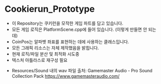 # Cookierun_Prototype

- 이 Repository는 쿠키런을 모작한 게임 파트를 담고 있습니다.
- 모든 게임 로직은 PlatformScene.cpp에 들어 있습니다. (이렇게 만들면 안 되는데)
- CoinPos는 알파벳 좌표를 표현하는 데에 사용하는 클래스입니다.
- 모든 그래픽 리소스는 자체 제작했음을 밝힙니다.
- 현재 로직/파일 분산 및 최적화 시도중
- 텍스처 아틀라스로 재구성 필요

* Resources/Sound 내의 wav 파일 출처: Gamemaster Audio - Pro Sound Collection Pack 
https://www.gamemasteraudio.com/
